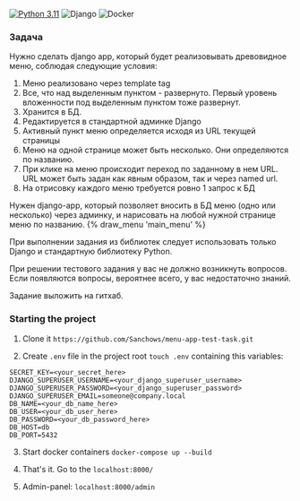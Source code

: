 [![Python 3.11](https://img.shields.io/badge/python-3.11+-green.svg)](https://www.python.org/downloads/release/python-3110/)
![Django](https://img.shields.io/badge/django-%23092E20.svg?style=for-the-badge&logo=django&logoColor=white)
![Docker](https://img.shields.io/badge/docker-%23316192.svg?style=for-the-badge&logo=docker&logoColor=white)
### Задача
Нужно сделать django app, который будет реализовывать древовидное меню, соблюдая следующие условия:
1) Меню реализовано через template tag
2) Все, что над выделенным пунктом - развернуто. Первый уровень вложенности под выделенным пунктом тоже развернут.
3) Хранится в БД.
4) Редактируется в стандартной админке Django
5) Активный пункт меню определяется исходя из URL текущей страницы
6) Меню на одной странице может быть несколько. Они определяются по названию.
7) При клике на меню происходит переход по заданному в нем URL. URL может быть задан как явным образом, так и через named url.
8) На отрисовку каждого меню требуется ровно 1 запрос к БД
 
Нужен django-app, который позволяет вносить в БД меню (одно или несколько) через админку, и нарисовать на любой нужной странице меню по названию.
{% draw_menu 'main_menu' %}
 
 При выполнении задания из библиотек следует использовать только Django и стандартную библиотеку Python.

При решении тестового задания у вас не должно возникнуть вопросов. Если появляются вопросы, вероятнее всего, у вас недостаточно знаний.

Задание выложить на гитхаб.

### Starting the project
1. Clone it
   `https://github.com/Sanchows/menu-app-test-task.git`

2. Create `.env` file in the project root `touch .env` containing this variables:
```
SECRET_KEY=<your_secret_here>
DJANGO_SUPERUSER_USERNAME=<your_django_superuser_username>
DJANGO_SUPERUSER_PASSWORD=<your_django_superuser_password>
DJANGO_SUPERUSER_EMAIL=someone@company.local
DB_NAME=<your_db_name_here>
DB_USER=<your_db_user_here>
DB_PASSWORD=<your_db_password_here>
DB_HOST=db
DB_PORT=5432
```

3. Start docker containers `docker-compose up --build`

4. That's it. Go to the `localhost:8000/`

5. Admin-panel: `localhost:8000/admin`
